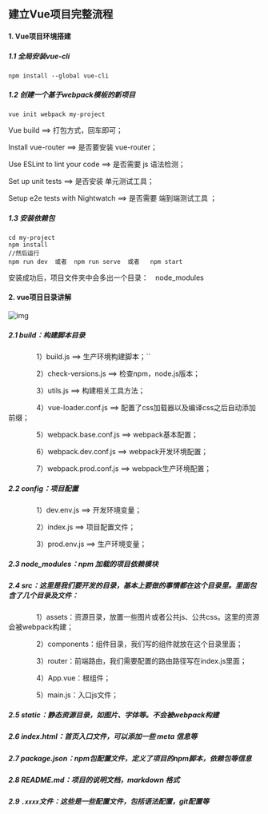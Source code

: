 ## 建立Vue项目完整流程

#### 1. Vue项目环境搭建

##### 1.1 全局安装vue-cli

```
npm install --global vue-cli
```

##### 1.2 创建一个基于webpack模板的新项目

```
vue init webpack my-project
```

Vue build ==> 打包方式，回车即可；

Install vue-router ==> 是否要安装 vue-router；

Use ESLint to lint your code ==> 是否需要 js 语法检测；

Set up unit tests ==> 是否安装 单元测试工具；

Setup e2e tests with Nightwatch ==> 是否需要 端到端测试工具 ；

##### 1.3 安装依赖包

```
cd my-project
npm install
//然后运行
npm run dev  或者  npm run serve  或者   npm start
```

安装成功后，项目文件夹中会多出一个目录：　node_modules

#### 2. vue项目目录讲解

![img](https://images2018.cnblogs.com/blog/1389839/201805/1389839-20180502113321132-349982802.png)

##### 2.1 build：构建脚本目录

　　　　1）build.js  ==> 生产环境构建脚本；``

　　　　2）check-versions.js  ==> 检查npm，node.js版本；

　　　　3）utils.js  ==> 构建相关工具方法；

　　　　4）vue-loader.conf.js  ==> 配置了css加载器以及编译css之后自动添加前缀；

　　　　5）webpack.base.conf.js  ==> webpack基本配置；

　　　　6）webpack.dev.conf.js  ==> webpack开发环境配置；

　　　　7）webpack.prod.conf.js  ==> webpack生产环境配置；

##### 2.2 config：项目配置

　　　　1）dev.env.js  ==> 开发环境变量；

　　　　2）index.js  ==> 项目配置文件；

　　　　3）prod.env.js  ==> 生产环境变量；

##### 2.3 node_modules：npm 加载的项目依赖模块

##### 2.4 src：这里是我们要开发的目录，基本上要做的事情都在这个目录里。里面包含了几个目录及文件：

　　　　1）assets：资源目录，放置一些图片或者公共js、公共css。这里的资源会被webpack构建；

　　　　2）components：组件目录，我们写的组件就放在这个目录里面；

　　　　3）router：前端路由，我们需要配置的路由路径写在index.js里面；

　　　　4）App.vue：根组件；

　　　　5）main.js：入口js文件；

##### 2.5 static：静态资源目录，如图片、字体等。不会被webpack构建

##### 2.6 index.html：首页入口文件，可以添加一些 meta 信息等

##### 2.7 package.json：npm包配置文件，定义了项目的npm脚本，依赖包等信息

##### 2.8 README.md：项目的说明文档，markdown 格式

##### 2.9 `.xxxx`文件：这些是一些配置文件，包括语法配置，git配置等




